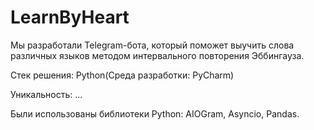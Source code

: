 # LearnByHeart

Мы разработали Telegram-бота, который поможет выучить слова различных языков методом интервального повторения Эббингауза. 

Стек решения: Python(Среда разработки: PyCharm)

Уникальность: ...

Были использованы библиотеки Python: AIOGram, Asyncio, Pandas.
